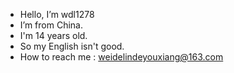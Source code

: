 -  Hello, I’m wdl1278
-  I’m from China.
-  I'm 14 years old.
-  So my English isn't good.
-  How to reach me : weidelindeyouxiang@163.com
<!---
wdl1278/wdl1278 is a ✨ special ✨ repository because its `README.md` (this file) appears on your GitHub profile.
You can click the Preview link to take a look at your changes.
--->

